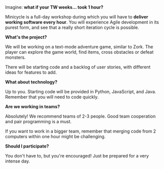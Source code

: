 Imagine: **what if your TW weeks... took 1 hour?**

Minicycle is a full-day workshop during which you will have to **deliver working software every hour**. You will experience Agile development in its purest form, and see that a really short iteration cycle is possible.

**What's the project?**

We will be working on a text-mode adventure game, similar to Zork. The player can explore the game world, find items, cross obstacles or defeat monsters.

There will be starting code and a backlog of user stories, with different ideas for features to add.

**What about technology?**

Up to you. Starting code will be provided in Python, JavaScript, and Java. Remember that you will need to code quickly.

**Are we working in teams?**

Absolutely! We recommend teams of 2-3 people. Good team cooperation and pair programming is a must.

If you want to work in a bigger team, remember that merging code from 2 computers within one hour might be challenging.

**Should I participate?**

You don't have to, but you're encouraged! Just be prepared for a very intense day.
